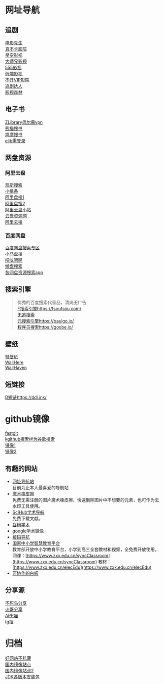 # 网址导航
## 追剧

[电影先生](http://dianying.im/)   
[真不卡影院](http://zhenbuka.fun/)  
[星空影视](https://xkys.tv/)  
[大师兄影视](https://dsxys.com/)  
[555影视](https://555dy1.com/)    
[低端影视](https://ddrk.me/)  
[不开VIP影院](https://bukaivip1.com/)   
[追剧达人](https://vipmv.co/)  
[影视森林](http://www.549.tv/)  

## 电子书
[ZLibrary偶尔需vpn](https://u1lib.org/)  
[熊猫搜书](https://www.sopandas.com/)  
[鸠摩搜书](https://www.jiumodiary.com/)  
[elib需登录](https://elib.cc/)  

## 网盘资源
### 阿里云盘
[奈斯搜索](https://www.niceso.fun/)  
[小纸条](https://u.gitcafe.net/)  
[阿里盘搜1](https://www.upyunso.com/)  
[阿里盘搜2](https://www.alipansou.com/)  
[阿里云盘小站](https://wpxz.org/)  
[云盘资源网](https://www.yunpanziyuan.com/)  
[阿里云搜](https://aliyunso.cn/)  
### 百度网盘
[百度网盘搜索专区](http://wp.soshoulu.com/)  
[小马盘搜](https://www.xiaomapan.com/)  
[哎吆喂啊](http://www.aiyoweia.com/)  
[懒盘搜索](https://lzpan.com/)  
[各网盘资源搜索app](https://wwd.lanzouj.com/iZdm505a1thi/)  

## 搜索引擎
> 优秀的百度搜索代替品，清爽无广告  
[F搜索引擎](https://fsoufsou.com/)https://fsoufsou.com/  
[无追搜索](https://www.wuzhuiso.com/)  
[元搜索引擎](https://paulgo.io/)https://paulgo.io/  
[程序员搜索](https://goobe.io/)https://goobe.io/  

## 壁纸
[轻壁纸](https://bz.qinggongju.com/)  
[WallHere](https://wallhere.com/)  
[WallHaven](https://wallhaven.cc/)  

## 短链接
[D短链](https://ddl.ink/)https://ddl.ink/   

# github镜像
[fastgit](https://hub.fastgit.xyz/)  
[kgithub搜索栏为谷歌搜索](https://kgithub.com/)  
[镜像1](https://hub.連接.台灣/)  
[镜像2](https://hub.おうか.tw/)  

## 有趣的网站
- [网址导航站](https://imyshare.com/)  
目前为止本人最喜爱的导航站
- [魔术橡皮擦](https://www.magiceraser.io/)  
免费无需注册的图片魔术橡皮擦，快速删除图片中不想要的元素，也可作为去水印工具使用。  
- [SciHub学术导航](https://scihub.net.cn/)  
免费下载文献。   
- [谷粉学术](http://xueshu.99lb.net/)  
- [google学术镜像](http://scholar.scqylaw.com/)  
- [接码导航](https://jiema.pub/)    
- [国家中小学智慧教育平台](https://www.zxx.edu.cn/)  
教育部开放中小学教育平台，小学到高三全套教材和视频，全免费开放使用。  
网课：[https://www.zxx.edu.cn/syncClassroom](https://www.zxx.edu.cn/syncClassroom) 
教材：[https://www.zxx.edu.cn/elecEdu](https://www.zxx.edu.cn/elecEdu)  
- [可协作的白板](https://excalidraw.com/)  

## 分享源
[不死鸟分享](https://iui.su/)  
[火哥分享](https://www.firepx.com/)  
[APP喵](https://www.appmiu.com/)  
[tg搜](http://www.sssoou.com/)  

# 归档
[好网站不私藏](good_sites.html)  
[国内镜像站点](cn_mirror_sites.html)  
[国内镜像站点2](https://github.com/eryajf/Thanks-Mirror)  
[JDK各版本安装包](http://www.codebaoku.com/jdk/jdk-index.html)  
